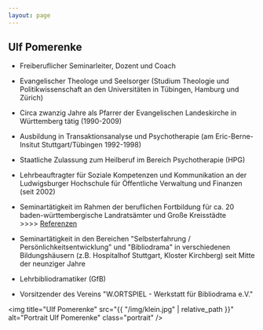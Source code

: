 ```yaml
---
layout: page
---
```


<div markdown="1">

## Ulf Pomerenke

* Freiberuflicher Seminarleiter, Dozent und Coach

* Evangelischer Theologe und Seelsorger (Studium Theologie und Politikwissenschaft an den Universitäten in Tübingen, Hamburg und Zürich)

* Circa zwanzig Jahre als Pfarrer der Evangelischen Landeskirche in Württemberg tätig (1990-2009)

* Ausbildung in Transaktionsanalyse und Psychotherapie (am Eric-Berne-Insitut Stuttgart/Tübingen 1992-1998)

* Staatliche Zulassung zum Heilberuf im Bereich Psychotherapie (HPG)

* Lehrbeauftragter für Soziale Kompetenzen und Kommunikation an der Ludwigsburger Hochschule für Öffentliche Verwaltung und Finanzen (seit 2002)

* Seminartätigkeit im Rahmen der beruflichen Fortbildung für ca. 20 baden-württembergische Landratsämter und Große Kreisstädte <br>>>>>&nbsp;[Referenzen](referenzen)

* Seminartätigkeit in den Bereichen "Selbsterfahrung / Persönlichkeitsentwicklung"  und "Bibliodrama" in verschiedenen Bildungshäusern (z.B. Hospitalhof Stuttgart, Kloster Kirchberg) seit Mitte der neunziger Jahre

* Lehrbibliodramatiker (GfB)

* Vorsitzender des Vereins "W.ORTSPIEL - Werkstatt für Bibliodrama e.V."

</div>

<img title="Ulf Pomerenke" src="{{ "/img/klein.jpg" | relative_path }}" alt="Portrait Ulf Pomerenke" class="portrait" />